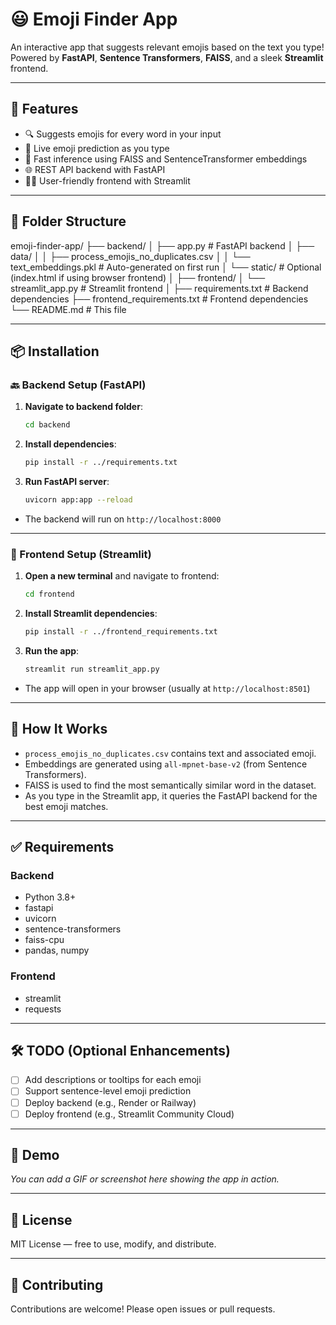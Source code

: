 # 😃 Emoji Finder App

An interactive app that suggests relevant emojis based on the text you type!  
Powered by **FastAPI**, **Sentence Transformers**, **FAISS**, and a sleek **Streamlit** frontend.

---

## 🔧 Features

- 🔍 Suggests emojis for every word in your input
- 💬 Live emoji prediction as you type
- 🚀 Fast inference using FAISS and SentenceTransformer embeddings
- 🌐 REST API backend with FastAPI
- 🧑‍💻 User-friendly frontend with Streamlit

---

## 📁 Folder Structure

emoji-finder-app/
├── backend/
│ ├── app.py # FastAPI backend
│ ├── data/
│ │ ├── process_emojis_no_duplicates.csv
│ │ └── text_embeddings.pkl # Auto-generated on first run
│ └── static/ # Optional (index.html if using browser frontend)
│
├── frontend/
│ └── streamlit_app.py # Streamlit frontend
│
├── requirements.txt # Backend dependencies
├── frontend_requirements.txt # Frontend dependencies
└── README.md # This file


---

## 📦 Installation

### 🔙 Backend Setup (FastAPI)

1. **Navigate to backend folder**:
    ```bash
    cd backend
    ```

2. **Install dependencies**:
    ```bash
    pip install -r ../requirements.txt
    ```

3. **Run FastAPI server**:
    ```bash
    uvicorn app:app --reload
    ```

- The backend will run on `http://localhost:8000`

---

### 🎨 Frontend Setup (Streamlit)

1. **Open a new terminal** and navigate to frontend:
    ```bash
    cd frontend
    ```

2. **Install Streamlit dependencies**:
    ```bash
    pip install -r ../frontend_requirements.txt
    ```

3. **Run the app**:
    ```bash
    streamlit run streamlit_app.py
    ```

- The app will open in your browser (usually at `http://localhost:8501`)

---

## 🧠 How It Works

- `process_emojis_no_duplicates.csv` contains text and associated emoji.
- Embeddings are generated using `all-mpnet-base-v2` (from Sentence Transformers).
- FAISS is used to find the most semantically similar word in the dataset.
- As you type in the Streamlit app, it queries the FastAPI backend for the best emoji matches.

---

## ✅ Requirements

### Backend
- Python 3.8+
- fastapi
- uvicorn
- sentence-transformers
- faiss-cpu
- pandas, numpy

### Frontend
- streamlit
- requests

---

## 🛠️ TODO (Optional Enhancements)

- [ ] Add descriptions or tooltips for each emoji
- [ ] Support sentence-level emoji prediction
- [ ] Deploy backend (e.g., Render or Railway)
- [ ] Deploy frontend (e.g., Streamlit Community Cloud)

---

## 📸 Demo

_You can add a GIF or screenshot here showing the app in action._

---

## 📃 License

MIT License — free to use, modify, and distribute.

---

## 🤝 Contributing

Contributions are welcome! Please open issues or pull requests.

